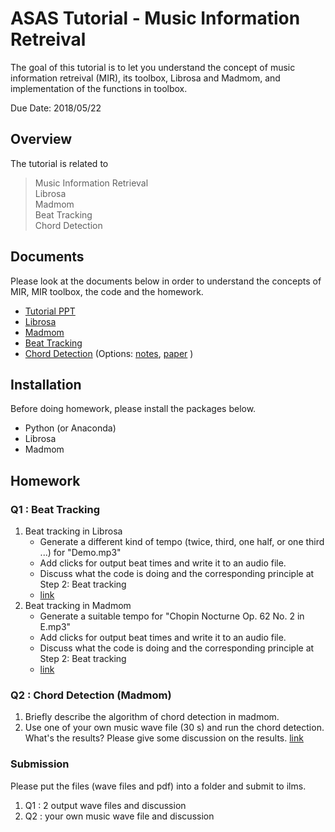 # ASAS Tutorial - Music Information Retreival

The goal of this tutorial is to let you understand the concept of music information retreival (MIR), its toolbox, Librosa and Madmom, and implementation of the functions in toolbox.

Due Date: 2018/05/22

## Overview
The tutorial is related to 
> Music Information Retrieval  
> Librosa  
> Madmom  
> Beat Tracking    
> Chord Detection   

## Documents

Please look at the documents below in order to understand the concepts of MIR, MIR toolbox, the code and the homework. 

* [Tutorial PPT](https://docs.google.com/presentation/d/1DbQDEw_j4ZasM3ywzMdGcfkyMYt1ZDAAWIULfyNwDRE/edit?usp=sharing)
* [Librosa](https://hackmd.io/BSdk7rjRRWWZf0ifZIAOwA#)
* [Madmom](https://github.com/bobolee1239/ASAS/blob/master/madmom.md)
* [Beat Tracking](https://docs.google.com/presentation/d/1DbQDEw_j4ZasM3ywzMdGcfkyMYt1ZDAAWIULfyNwDRE/edit?usp=sharing)
* [Chord Detection](https://docs.google.com/presentation/d/1DbQDEw_j4ZasM3ywzMdGcfkyMYt1ZDAAWIULfyNwDRE/edit?usp=sharing) (Options:  [notes](https://drive.google.com/file/d/1T6T-45uemqPi72cfWbH5wUn9zL10bhYL/view?usp=sharing), [paper](https://arxiv.org/pdf/1612.05065.pdf) )

## Installation

Before doing homework, please install the packages below.

* Python (or Anaconda)
* Librosa 
* Madmom  

## Homework

### Q1 : Beat Tracking

1. Beat tracking in Librosa
	* Generate a different kind of tempo (twice, third, one half, or one third ...) for "Demo.mp3"
	* Add clicks for output beat times and write it to an audio file. 
	* Discuss what the code is doing and the corresponding principle at Step 2: Beat tracking
	* [link](https://github.com/jkang3322/ASAS-MIR-Tutorial/blob/master/beat_tracking/beat_track_librosa.ipynb)
2. Beat tracking in Madmom
	* Generate a suitable tempo for "Chopin Nocturne Op. 62 No. 2 in E.mp3" 
	* Add clicks for output beat times and write it to an audio file. 
	* Discuss what the code is doing and the corresponding principle at Step 2: Beat tracking
	* [link](https://github.com/jkang3322/ASAS-MIR-Tutorial/blob/master/beat_tracking/beat_track_madmom.ipynb)

### Q2 : Chord Detection (Madmom)

1. Briefly describe the algorithm of chord detection in madmom.	
2. Use one of your own music wave file (30 s) and run the chord detection. What's the results? Please give some discussion on the results. [link](https://github.com/jkang3322/ASAS-MIR-Tutorial/blob/master/Chord_Detection/chord.py)

### Submission

Please put the files (wave files and pdf) into a folder and submit to ilms.

1. Q1 : 2 output wave files and discussion
2. Q2 : your own music wave file and discussion

